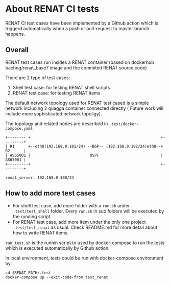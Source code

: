 # About RENAT CI tests


RENAT CI test cases have been implemented by a Github action which is triggerd automatically when a push or pull-request to master branch happens.

## Overall
RENAT test cases run insides a RENAT container (based on dockerhub bachng/renat_base7 image and the commited RENAT source code)

There are 2 type of test cases:
  1. Shell test case: for testing RENAT shell scripts
  2. RENAT test case: for testing RENAT items

The default network topology used for RENAT test cased is a simple network including 2 quagga container connected directly ( Future work will include more sophisticated network topoligy).

The topology and related nodes are described in `.test/docker-compose.yaml`

```
+-------- +                                                         +---------+
| R1      +--eth0(192.168.0.101/24) --BGP-- (192.168.0.102/24)eth0--+ R2      |
| AS65001 |                          OSPF                           | AS65001 |
+---------+                                                         +---------+

renat_server: 192.168.0.100/24
```

## How to add more test cases
- For shell test case, add more folder with a `run.sh` under `.test/test_shell` folder. Every `run.sh` in sub folders will be executed by the running script.
- For RENAT test case, add more item under the only one project `.test/test_renat` as usual. Check README.md for more detail about how to write RENAT items.

`run_test.sh` is the runnin script to used by docker-compose to run the tests which is executed automatically by Github action.

In local environment, tests could be run with docker-compose environment by:
```
cd $RENAT_PATH/.test
docker-compose up --exit-code-from test_renat
```

